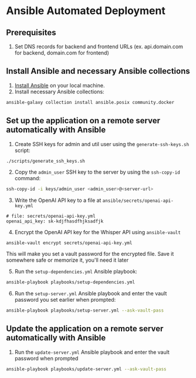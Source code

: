 # Ansible Automated Deployment

## Prerequisites

1. Set DNS records for backend and frontend URLs (ex. api.domain.com for backend, domain.com for frontend)

## Install Ansible and necessary Ansible collections

1. [Install Ansible](https://docs.ansible.com/ansible/latest/installation_guide/intro_installation.html) on your local machine.
2. Install necessary Ansible collections:

```sh
ansible-galaxy collection install ansible.posix community.docker
```

## Set up the application on a remote server automatically with Ansible 
1. Create SSH keys for admin and util user using the `generate-ssh-keys.sh` script:

```sh
./scripts/generate_ssh_keys.sh
```

2. Copy the `admin_user` SSH key to the server by using the `ssh-copy-id` command:

```sh
ssh-copy-id -i keys/admin_user <admin_user>@<server-url>
```

3. Write the OpenAI API key to a file at `ansible/secrets/openai-api-key.yml`

```
# file: secrets/openai-api-key.yml
openai_api_key: sk-kdjfhasdfhjksadfjk
````

4. Encrypt the OpenAI API key for the Whisper API using `ansible-vault`

```
ansible-vault encrypt secrets/openai-api-key.yml
```

This will make you set a vault password for the encrypted file. Save it somewhere safe or memorize it, you'll need it later

5. Run the `setup-dependencies.yml` Ansible playbook:

```sh
ansible-playbook playbooks/setup-dependencies.yml
```

6. Run the `setup-server.yml` Ansible playbook and enter the vault password you set earlier when prompted:
```sh
ansible-playbook playbooks/setup-server.yml --ask-vault-pass
```

## Update the application on a remote server automatically with Ansible

1. Run the `update-server.yml` Ansible playbook and enter the vault password when prompted

```sh
ansible-playbook playbooks/update-server.yml --ask-vault-pass
```

